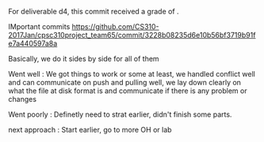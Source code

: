 For deliverable d4, this commit received a grade of .

IMportant commits
https://github.com/CS310-2017Jan/cpsc310project_team65/commit/3228b08235d6e10b56bf3719b91fe7a440597a8a


Basically, we do it sides by side for all of them

Went	well	: We got things to work or some at least, we handled conflict well and can communicate on push and pulling well, we lay down clearly on what the file at disk format is and communicate if there is any problem or changes 

Went	poorly	: Definetly need to strat earlier, didn't finish some parts.

next approach	: Start earlier, go to more OH or lab
